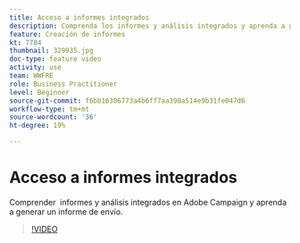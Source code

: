 ```yaml
---
title: Acceso a informes integrados
description: Comprenda los informes y análisis integrados y aprenda a generar un informe de envío.
feature: Creación de informes
kt: 7784
thumbnail: 329935.jpg
doc-type: feature video
activity: use
team: WWFRE
role: Business Practitioner
level: Beginner
source-git-commit: f6bb16306773a4b6ff7aa390a514e9b31fe047d6
workflow-type: tm+mt
source-wordcount: '36'
ht-degree: 19%

---
```



# Acceso a informes integrados

Comprender  informes y análisis integrados en Adobe Campaign y aprenda a generar un informe de envío.

>[!VIDEO](https://video.tv.adobe.com/v/329935?quality=12)
